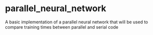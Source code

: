 parallel_neural_network
=======================

A basic implementation of a parallel neural network that will be used to compare training times between parallel and serial code 
